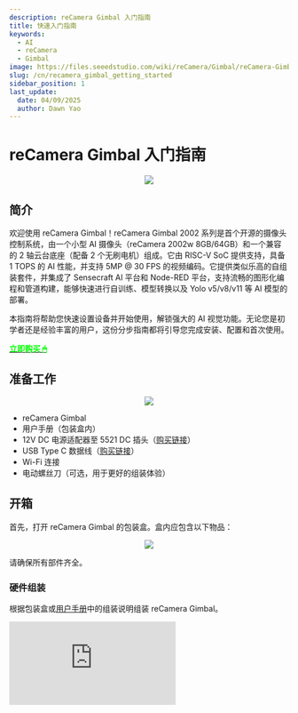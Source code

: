 ```yaml
---
description: reCamera Gimbal 入门指南
title: 快速入门指南
keywords:
  - AI
  - reCamera
  - Gimbal
image: https://files.seeedstudio.com/wiki/reCamera/Gimbal/reCamera-Gimbal.webp
slug: /cn/recamera_gimbal_getting_started
sidebar_position: 1
last_update:
  date: 04/09/2025
  author: Dawn Yao
---
```


# reCamera Gimbal 入门指南

<div align="center"><img width={600} src="https://files.seeedstudio.com/wiki/reCamera/Gimbal/reCamera-Gimbal.png" /></div>

## 简介

欢迎使用 reCamera Gimbal！reCamera Gimbal 2002 系列是首个开源的摄像头控制系统，由一个小型 AI 摄像头（reCamera 2002w 8GB/64GB）和一个兼容的 2 轴云台底座（配备 2 个无刷电机）组成。它由 RISC-V SoC 提供支持，具备 1 TOPS 的 AI 性能，并支持 5MP @ 30 FPS 的视频编码。它提供类似乐高的自组装套件，并集成了 Sensecraft AI 平台和 Node-RED 平台，支持流畅的图形化编程和管道构建，能够快速进行自训练、模型转换以及 Yolo v5/v8/v11 等 AI 模型的部署。

本指南将帮助您快速设置设备并开始使用，解锁强大的 AI 视觉功能。无论您是初学者还是经验丰富的用户，这份分步指南都将引导您完成安装、配置和首次使用。

<div class="get_one_now_container" style={{textAlign: 'center'}}>
    <a class="get_one_now_item" href="https://www.seeedstudio.com/reCamera-gimbal-2002w-optional-accessories.html">
            <strong><span><font color={'FFFFFF'} size={"4"}> 立即购买 🖱</font></span></strong>
    </a>
</div>

## 准备工作

<div align="center"><img width={1000} src="https://files.seeedstudio.com/wiki/reCamera/Gimbal/Gimbal_prerequisites.png" /></div>

- reCamera Gimbal
- 用户手册（包装盒内）
- 12V DC 电源适配器至 5521 DC 插头（[购买链接](https://www.seeedstudio.com/Power-Adapter-12V-2A-US-p-5731.html)）
- USB Type C 数据线（[购买链接](https://www.seeedstudio.com/USB-3-1-Type-C-to-A-Cable-1-Meter-3-1A-p-4085.html)）
- Wi-Fi 连接
- 电动螺丝刀（可选，用于更好的组装体验）

## 开箱

首先，打开 reCamera Gimbal 的包装盒。盒内应包含以下物品：

<div align="center"><img width={1000} src="https://files.seeedstudio.com/wiki/reCamera/Gimbal/Gimbal_Partlist.png" /></div>

请确保所有部件齐全。

### 硬件组装

根据包装盒或[用户手册](#jump1)中的组装说明组装 reCamera Gimbal。

<div style={{textAlign:'center'}}><iframe width={560} height={315} src="https://www.youtube.com/embed/VAkhDHct0p4" title="YouTube video player" frameBorder={0} allow="accelerometer; autoplay; clipboard-write; encrypted-media; gyroscope; picture-in-picture; web-share" allowFullScreen /></div>

:::note
请确保所有螺丝都已拧紧，否则会影响电机的运行。
:::

### 设置设备并登录

**步骤 1：** 组装完成后，将 USB 数据线从 reCamera Gimbal 连接到您的电脑。在浏览器中访问 `192.168.42.1` 并更改默认密码。如果您使用的是 WiFi AP 设置模式，请改为访问 `192.168.16.1`。

<div align="center"><img width={600} src="https://files.seeedstudio.com/wiki/reCamera/Gimbal/Gimbal_1.png" /></div>

:::note
请记住您的密码，否则需要清除所有日志以重置设备。如果忘记密码，请[恢复出厂设置](https://wiki.seeedstudio.com/cn/recamera_getting_started/#factory-reset)设备。
:::

:::note
默认用户名和密码均为 `recamera`。如果您执行了出厂重置或使用的是新设备（未配置），请使用此用户名和密码。
:::

**步骤 2：** 您将进入 Gimbal 预览仪表板。在使用仪表板上的控制体验电机运动之前，请先进入 `Network` 设置 Wi-Fi。

<div align="center"><img width={600} src="https://files.seeedstudio.com/wiki/reCamera/Gimbal/dashboard_network.png" /></div>

**步骤 3：** 连接到您的 Wi-Fi。成功连接后，点击 `锁图标` 查看设备的 IP 地址。

<div align="center"><img width={600} src="https://files.seeedstudio.com/wiki/reCamera/Gimbal/view_wifi_IP.png" /></div>

**步骤 4：** 打开一个新的浏览器标签页，使用此 IP 地址访问设备。

<div align="center"><img width={400} src="https://files.seeedstudio.com/wiki/reCamera/Gimbal/Gimbal_5.png" /></div>

**步骤 5：** 首先将电源连接到底座，然后移除 USB Type C 数据线以获得最佳的电机运动效果。

:::note
请确保使用电压为 12V 的电源适配器。
:::

<div align="center"><img width={400} src="https://files.seeedstudio.com/wiki/reCamera/Gimbal/switch_power.png" /></div>

**步骤 6：** 返回到您的 `IP 地址` 浏览器页面访问仪表板，然后点击右侧的 `Calibrate 按钮` 让 Gimbal 自行校准。

:::note
校准期间，请避免干扰设备的操作，否则可能导致校准失败。每次开机时，云台都会自动执行校准。
:::

<div align="center"><img width={600} src="https://files.seeedstudio.com/wiki/reCamera/Gimbal/gimbal_calibrate.png" /></div>

### 校准行为

云台的偏航轴运动范围为 0–360°，但由于结构限制，实际机械范围约为 345°。然而，视觉覆盖范围仍为 360°。俯仰轴支持 0–180° 的运动范围。

<div align="center"><img width={600} src="https://files.seeedstudio.com/wiki/reCamera/Gimbal/movement_range.png" /></div>

开机后，云台将开始自动校准序列：

- **偏航轴**：云台将首先顺时针旋转至机械极限（位于电源线正上方），然后逆时针旋转至另一极限。到达两端后，它将返回中心位置。

- **俯仰轴**：云台将向上倾斜至 0° 位置，然后向下倾斜至 180° 限制位置，最后返回到中心位置。

<div align="center"><img width={600} src="https://files.seeedstudio.com/wiki/reCamera/Gimbal/calibrate.gif" /></div>

此序列完成了云台的自校准过程。

您还可以通过在终端中输入以下命令进行校准：
```bash
gimbal cali
```

### 校准问题排查

如果云台未正确执行校准序列，可能有以下几个潜在原因：

- **检查机械限制**：手动检查云台，确保运动范围未被阻挡或错误限制。

- **检查3D打印部件的阻力**：感受电机移动时是否有阻力。如果阻力过大，您可能需要调整电机的PID设置以增加电机的力矩。您可以查看[如何调整PID](https://wiki.seeedstudio.com/cn/recamera_pid_adjustment)。或者，通过打磨部件或稍微松开螺丝来减少摩擦以改善运动。

## 基本网页访问

网页地址：

- **预览页面**：`ip_address/#/dashboard`

- **主页**：`ip_address/#/init`
- **工作区**：`ip_address/#/workspace`
- **网络配置**：`ip_address/#/network`
- **安全性**：`ip_address/#/security`
- **终端**：`ip_address/#/terminal`
- **系统**：`ip_address/#/system`
- **电源**：`ip_address/#/power`
- **原始 Node-RED**：`ip_address:1880`

### 快速开始使用云台仪表板：
#### 电机控制
完成设置和校准后，您可以使用仪表板中的选项控制云台。访问 `ip_address/#/dashboard` 或 `ip_address` 进入基于 Node-RED 节点构建的云台预览仪表板：

<div align="center"><img width={600} src="https://files.seeedstudio.com/wiki/reCamera/Gimbal/Gimbal_preview.png" /></div>

- **摇杆**：控制摄像头视角的方向。例如，将摇杆向右拖动会使图像相应地向右移动。
- **滑块**：
  - 偏航和俯仰滑块：将云台移动到指定的绝对角度。

    偏航范围：0–360°

    俯仰范围：0–180°

:::note
由于结构限制，偏航范围限制为 0–345°，俯仰范围限制为 0–180°。输入超出这些范围的值将被调整到最近的边界。例如，如果输入偏航 360°，系统将自动执行为 345°。
:::

  - 速度滑块：同时调整两个电机的速度。

    速度范围：0–720°/秒（每秒度数）
- **自动跟踪**：从下拉菜单中选择一个目标对象（例如，人、车、猫、狗、瓶子），然后点击 `Start Tracking` 开始自动目标跟踪。点击 `Stop Tracking` 停止跟踪。

<div align="center"><img width={600} src="https://files.seeedstudio.com/wiki/reCamera/Gimbal/Gimbal_tarck.png" /></div>

- **休眠按钮**：将云台移动到绝对位置 (偏航：180°，俯仰：180°)。

:::note

休眠按钮不会激活低功耗休眠模式。它只是将摄像头重新定位为向下。

:::

- **待机按钮**：将云台移动到绝对位置 (偏航：180°，俯仰：90°)。
- **校准按钮**：启动云台校准过程。
- **紧急停止按钮**：在运动过程中立即禁用两个电机。

    ⚠️ 注意：这不会中断校准过程。

#### AI 模型参数
**置信度**：YOLO 模型中的置信度表示预测的边界框包含目标对象的概率以及预测的准确性。其值在 0 到 100 之间。

<div align="center"><img width={600} src="https://files.seeedstudio.com/wiki/reCamera/Gimbal/Gimbal_confidence.png" /></div>


**交并比 (IoU)**：IoU 是一种用于评估预测边界框与真实边界框重叠程度的指标。它通过两个框的交集面积与并集面积的比值计算得出。IoU 的值通常在 0 到 1 的范围内。我们将其标准化为 0 - 100 的范围，IoU 值为 0 表示预测框与真实框没有重叠。值为 100 表示完全匹配，即两个框完全重叠。

<div align="center"><img width={600} src="https://files.seeedstudio.com/wiki/reCamera/Gimbal/Gimbal_iou.png" /></div>


### 使用云台仪表板流程快速开始：

如果您想了解如何使用 Node-RED 节点构建仪表板，请点击右下角或访问 `ip_address/#/workspace` 进入云台的 Node-RED 工作区。

<div align="center"><img width={600} src="https://files.seeedstudio.com/wiki/reCamera/Gimbal/dashboard_to_workspace.png" /></div>

然后您将看到默认的云台仪表板流程，您可以双击每个节点查看节点的详细信息。仪表板流程如下所示：

<div align="center"><img width={600} src="https://files.seeedstudio.com/wiki/reCamera/Gimbal/workspace_flow.png" /></div>

**模型设置**：
  - 滑块节点允许您调整 YOLO AI 模型的 IoU（交并比）和置信度阈值。

**仪表板 UI 显示**：
  - UI 模板节点显示当前模型设置的文本。
  - 它还渲染来自摄像头的 base64 图像，包括 YOLO 识别的目标检测框。

**目标自动跟踪**：

  - 功能节点检索目标对象的信息（例如，宽度、高度、坐标），并使用跟踪算法处理这些数据。

  - 算法功能节点计算目标框中心相对于视觉中心的偏移量，并将此偏移量发送到设置电机角度节点，以将云台移动到所需位置。

**手动电机控制**：

  - 使用滑块节点手动设置电机角度，以特定角度移动云台。

  - 或者，使用摇杆 UI 节点可以通过小幅调整云台的位置（逐步偏移）进行手动控制。

**快捷按钮**：

  - 按钮 UI 节点将特定位置发送到设置电机角度节点，触发诸如休眠或待机等行为。

  - 这些按钮还可以触发执行节点运行 bash 脚本，例如用于校准的 `gimbal cali` 或紧急停止的 `gimbal stop 1; gimbal stop 2`。

**基本网页 iframe 子流程**：

  - iframe 子流程显示基本网页，例如网络设置、系统信息和设备信息。

  - 请注意，由于页面渲染涉及多个节点，这可能会消耗 CPU 资源。如果不需要，可以删除。

## 应用云管理和备份

如果您希望创建新的应用程序或将应用程序保存到 SenseCraft 云服务，可以在左下角登录 SenseCraft 账户，然后点击 `+` 图标添加新应用程序。之后即可开始设计您的流程。

<div align="center"><img width={600} src="https://files.seeedstudio.com/wiki/reCamera/Gimbal/Gimbal_7.png" /></div>

您可以在 [reCamera - SenseCraft AI](https://sensecraft.seeed.cc/ai/#/recamera) 查看和管理您的应用程序。

:::note

您需要先注册账户，才能通过平台登录并同步您的应用程序。

:::

<div align="center"><img width={600} src="https://files.seeedstudio.com/wiki/reCamera/Gimbal/Gimbal_14.png" /></div> 


## 端口列表

以下是 reCamera 云台使用的端口列表：

- **端口 22**：用于远程 SSH 登录，默认开启。
- **端口 53**：与 DNS 域名解析相关，必需用于网页重定向，默认开启。
- **端口 80**：作为网页仪表板接口，用于显示 Node-RED 应用的 HTTP 页面。
- **端口 554**：用于 RTSP 视频流。
- **端口 9090**：用于网页终端访问，登录需要密码。
- **端口 1880**：专用于 Node-RED 操作。

## OTA 系统升级
请参考 [OTA 升级说明](https://wiki.seeedstudio.com/cn/recamera_getting_started/#ota-upgrade-from-013-to-latest-version)。

## 恢复出厂设置

<div align="center"><img width={600} src="https://files.seeedstudio.com/wiki/reCamera/Gimbal/gimbal_usr_button.png" /></div> 

如果您需要重置设备，例如忘记设备的密码，可以长按 **User** 按钮，然后连接设备电源。当设备的 `红灯` **常亮**而不是闪烁时，松开 User 按钮。

## 资源

- <span id="jump1"><a href="https://files.seeedstudio.com/gimbal/GIMBAL_Manual0311.pdf">reCamera 云台用户手册</a></span>

- [Github](https://github.com/Seeed-Studio/OSHW-reCamera-Series)

## 技术支持与产品讨论

感谢您选择我们的产品！我们提供多种支持渠道，确保您使用我们的产品时体验顺畅。我们提供多种沟通方式以满足不同的偏好和需求。

<div class="button_tech_support_container">
<a href="https://forum.seeedstudio.com/" class="button_forum"></a> 
<a href="https://www.seeedstudio.com/contacts" class="button_email"></a>
</div>

<div class="button_tech_support_container">
<a href="https://discord.gg/eWkprNDMU7" class="button_discord"></a> 
<a href="https://github.com/Seeed-Studio/wiki-documents/discussions/69" class="button_discussion"></a>
</div>